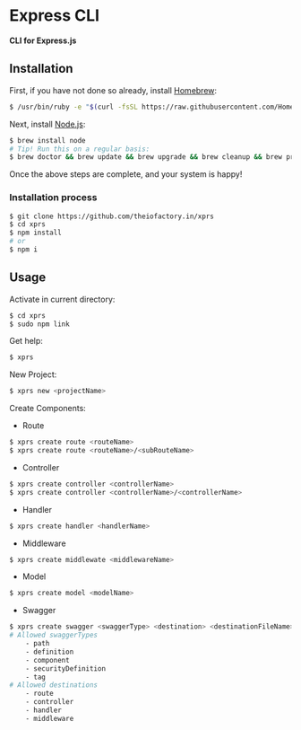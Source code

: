 # Express CLI

**CLI for Express.js**

## Installation

First, if you have not done so already, install [Homebrew](http://brew.sh/):

```bash
$ /usr/bin/ruby -e "$(curl -fsSL https://raw.githubusercontent.com/Homebrew/install/master/install)"
```

Next, install [Node.js](https://nodejs.org/en/):

```bash
$ brew install node
# Tip! Run this on a regular basis:
$ brew doctor && brew update && brew upgrade && brew cleanup && brew prune && brew doctor
```

Once the above steps are complete, and your system is happy!

### Installation process

```bash
$ git clone https://github.com/theiofactory.in/xprs
$ cd xprs
$ npm install
# or
$ npm i
```

## Usage

Activate in current directory:

```bash
$ cd xprs
$ sudo npm link
```

Get help:

```bash
$ xprs
```

New Project:
```bash
$ xprs new <projectName>
```

Create Components:
- Route
```bash
$ xprs create route <routeName>
$ xprs create route <routeName>/<subRouteName>
```
- Controller
```bash
$ xprs create controller <controllerName>
$ xprs create controller <controllerName>/<controllerName>
```

- Handler
```bash
$ xprs create handler <handlerName>
```

- Middleware
```bash
$ xprs create middlewate <middlewareName>
```

- Model
```bash
$ xprs create model <modelName>
```

- Swagger
```bash
$ xprs create swagger <swaggerType> <destination> <destinationFileName>
# Allowed swaggerTypes
    - path
    - definition
    - component
    - securityDefinition
    - tag
# Allowed destinations
    - route
    - controller
    - handler
    - middleware
```
